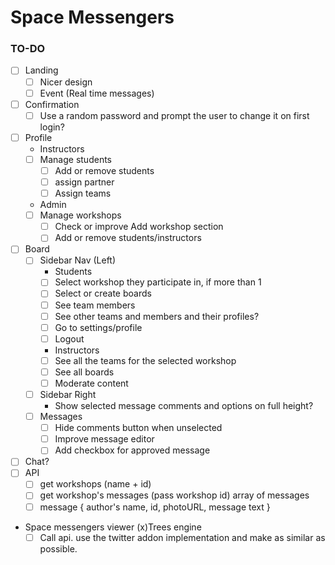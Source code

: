 # Space Messengers

### TO-DO

* [ ] Landing
	* [ ] Nicer design
	* [ ] Event (Real time messages)
* [ ] Confirmation
	* 	[ ] Use a random password and prompt the user to change it on first login?
* [ ] Profile
	* Instructors
	* [ ] Manage students
		* [ ] Add or remove students
		* [ ] assign partner
		* [ ] Assign teams
	* Admin
	* [ ] Manage workshops
		* [ ] Check or improve Add workshop section
		* [ ] Add or remove students/instructors
* [ ] Board
	* [ ] Sidebar Nav (Left)
		* Students
		* [ ] Select workshop they participate in, if more than 1
		* [ ] Select or create boards
		* [ ] See team members
		* [ ] See other teams and members and their profiles?
		* [ ] Go to settings/profile
		* [ ] Logout
		* Instructors
		* [ ] See all the teams for the selected workshop
		* [ ] See all boards
		* [ ] Moderate content
	* [ ] Sidebar Right
		* Show selected message comments and options on full height?
	* [ ] Messages
		* [ ] Hide comments button when unselected
		* [ ] Improve message editor
		* [ ] Add checkbox for approved message
* [ ] Chat?
* [ ] API
	* [ ] get workshops (name + id)
	* [ ] get workshop's messages (pass workshop id) array of messages
	* [ ] message { author's name, id, photoURL, message text }
* Space messengers viewer (x)Trees engine
	* [ ] Call api. use the twitter addon implementation and make as similar as possible. 	